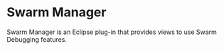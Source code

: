 # Swarm Manager
Swarm Manager is an Eclipse plug-in that provides views to use Swarm Debugging features.
